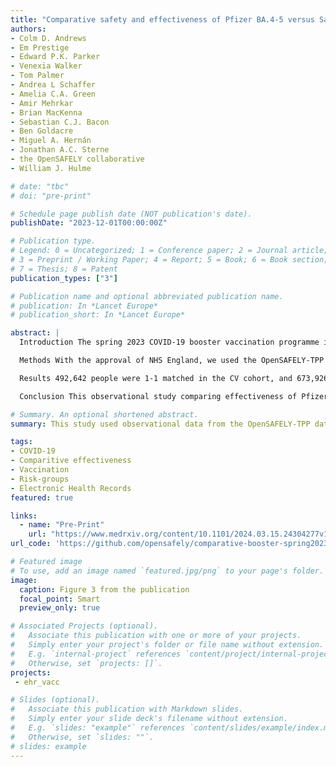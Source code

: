 ```yaml
---
title: "Comparative safety and effectiveness of Pfizer BA.4-5 versus Sanofi during the spring 2023 COVID-19 booster vaccination programme in England: a matched cohort study in OpenSAFELY-TPP"
authors:
- Colm D. Andrews
- Em Prestige
- Edward P.K. Parker
- Venexia Walker
- Tom Palmer
- Andrea L Schaffer
- Amelia C.A. Green
- Amir Mehrkar
- Brian MacKenna
- Sebastian C.J. Bacon
- Ben Goldacre
- Miguel A. Hernán
- Jonathan A.C. Sterne
- the OpenSAFELY collaborative
- William J. Hulme

# date: "tbc"
# doi: "pre-print"

# Schedule page publish date (NOT publication's date).
publishDate: "2023-12-01T00:00:00Z"

# Publication type.
# Legend: 0 = Uncategorized; 1 = Conference paper; 2 = Journal article;
# 3 = Preprint / Working Paper; 4 = Report; 5 = Book; 6 = Book section;
# 7 = Thesis; 8 = Patent
publication_types: ["3"]

# Publication name and optional abbreviated publication name.
# publication: In *Lancet Europe*
# publication_short: In *Lancet Europe*

abstract: |
  Introduction The spring 2023 COVID-19 booster vaccination programme in England used both Pfizer BA.4-5 and Sanofi vaccines. All people aged 75 years or over and the clinically vulnerable were eligible to receive a booster dose. Direct comparisons of the effectiveness of these two vaccines in boosting protection against severe COVID-19 events have not been made in trials or observational data.

  Methods With the approval of NHS England, we used the OpenSAFELY-TPP database to compare effectiveness of the Pfizer BA.4-5 and Sanofi vaccines during the spring 2023 booster programme, between 1 April and 30 June 2023. We investigated two cohorts separately: those aged 75 or over (75+); and those aged 50 or over and clinically vulnerable (CV). In each cohort, vaccine recipients were matched on date of vaccination, COVID-19 vaccine history, age, and other characteristics. Effectiveness outcomes were COVID-19 hospital admission, COVID-19 critical care admission, and COVID-19 death up to 16 weeks after vaccination. Safety outcomes were pericarditis and myocarditis up to 4 weeks after vaccination. We report the cumulative incidence of each outcome, and compare safety and effectiveness using risk differences (RD), relative risks (RR), and incidence rate ratios (IRRs).

  Results 492,642 people were 1-1 matched in the CV cohort, and 673,926 in the 75+ cohort, contributing a total of 7,423,251 and 10,173,230 person-weeks of follow-up, respectively. The incidence of COVID-19 hospital admission was higher for Sanofi than for Pfizer BA.4-5. In the CV cohort, 16-week risks per 10,000 people were 22.3 (95%CI 20.4 to 24.3) for Pfizer BA.4-5 and 26.4 (24.4 to 28.7) for Sanofi, with an IRR of 1.19 (95%CI 1.06 to 1.34). In the 75+ cohort, these were 17.5 (16.1 to 19.1) for Pfizer BA.4-5 and 20.4 (18.9 to 22.1) for Sanofi, with an IRR of 1.18 (1.05-1.32). These findings were similar across all pre-specified subgroups. More severe COVID-19 related outcomes (critical care admission and death), and safety outcomes at 4 weeks, were rare in both vaccines so we could not reliably compare effectiveness of the two vaccines.

  Conclusion This observational study comparing effectiveness of Pfizer BA.4-5 and Sanofi vaccine during the spring 2023 programme in England in the two main eligible cohorts – people aged 75 and over and in clinically vulnerable people – found some evidence of superior effectiveness against COVID-19 hospital admission for Pfizer BA.4-5 compared with Sanofi within 16 weeks after vaccination.

# Summary. An optional shortened abstract.
summary: This study used observational data from the OpenSAFELY-TPP database to compare the effectiveness and safety of Pfizer BA.4-5 and Sanofi COVID-19 vaccines during England’s spring 2023 booster programme among people aged 75+ and clinically vulnerable individuals.

tags:
- COVID-19
- Comparitive effectiveness
- Vaccination
- Risk-groups
- Electronic Health Records
featured: true

links:
  - name: "Pre-Print"
    url: "https://www.medrxiv.org/content/10.1101/2024.03.15.24304277v1"
url_code: 'https://github.com/opensafely/comparative-booster-spring2023'

# Featured image
# To use, add an image named `featured.jpg/png` to your page's folder. 
image:
  caption: Figure 3 from the publication
  focal_point: Smart
  preview_only: true

# Associated Projects (optional).
#   Associate this publication with one or more of your projects.
#   Simply enter your project's folder or file name without extension.
#   E.g. `internal-project` references `content/project/internal-project/index.md`.
#   Otherwise, set `projects: []`.
projects:
 - ehr_vacc

# Slides (optional).
#   Associate this publication with Markdown slides.
#   Simply enter your slide deck's filename without extension.
#   E.g. `slides: "example"` references `content/slides/example/index.md`.
#   Otherwise, set `slides: ""`.
# slides: example
---
```


